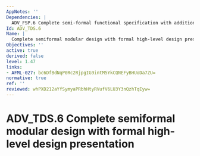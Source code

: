 ```yaml
---
AppNotes: ''
Dependencies: |
  ADV_FSP.6 Complete semi-formal functional specification with additional formal specification
Id: ADV_TDS.6
Name: |
  Complete semiformal modular design with formal high-level design presentation
Objectives: ''
active: true
derived: false
level: 1.47
links:
- AFML-027: bc6DfBdNqP0Rc2RjpgIG9intM5YkCQNEFyBHUoDa7ZU=
normative: true
ref: ''
reviewed: whPXD212aYfSymyaPRbhHtyRVufV6LU3Y3nQzhTqEyw=
---
```


# ADV_TDS.6 Complete semiformal modular design with formal high-level design presentation